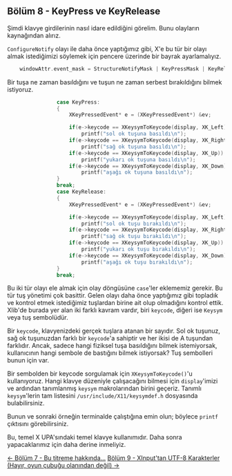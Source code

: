 ## Bölüm 8 - KeyPress ve KeyRelease

Şimdi klavye girdilerinin nasıl idare edildiğini görelim. Bunu olayların kaynağından alırız.

`ConfigureNotify` olayı ile daha önce yaptığımız gibi, X'e bu tür bir olayı almak istediğimizi söylemek için pencere üzerinde bir bayrak ayarlamalıyız.

```c
    windowAttr.event_mask = StructureNotifyMask | KeyPressMask | KeyReleaseMask;
```

Bir tuşa ne zaman basıldığını ve tuşun ne zaman serbest bırakıldığını bilmek istiyoruz.

```c
                case KeyPress:
                {
                    XKeyPressedEvent* e = (XKeyPressedEvent*) &ev;

                    if(e->keycode == XKeysymToKeycode(display, XK_Left))
                        printf("sol ok tuşuna basıldı\n");
                    if(e->keycode == XKeysymToKeycode(display, XK_Right))
                        printf("sağ ok tuşuna basıldı\n");
                    if(e->keycode == XKeysymToKeycode(display, XK_Up))
                        printf("yukarı ok tuşuna basıldı\n");
                    if(e->keycode == XKeysymToKeycode(display, XK_Down))
                        printf("aşağı ok tuşuna basıldı\n");
                }
                break;
                case KeyRelease:
                {
                    XKeyPressedEvent* e = (XKeyPressedEvent*) &ev;

                    if(e->keycode == XKeysymToKeycode(display, XK_Left))
                        printf("sol ok tuşu bırakıldı\n");
                    if(e->keycode == XKeysymToKeycode(display, XK_Right))
                        printf("sağ ok tuşu bırakıldı\n");
                    if(e->keycode == XKeysymToKeycode(display, XK_Up))
                        printf("yukarı ok tuşu bırakıldı\n");
                    if(e->keycode == XKeysymToKeycode(display, XK_Down))
                        printf("aşağı ok tuşu bırakıldı\n");
                }
                break;
```

Bu iki tür olayı ele almak için olay döngüsüne `case`'ler eklememiz gerekir. Bu tür tuş yönetimi çok basittir. Gelen olayı daha önce yaptığımız gibi topladık ve kontrol etmek istediğimiz tuşlardan birine ait olup olmadığını kontrol ettik. Xlib'de burada yer alan iki farklı kavram vardır, biri `keycode`, diğeri ise `Keysym` veya tuş sembolüdür.

Bir `keycode`, klavyenizdeki gerçek tuşlara atanan bir sayıdır. Sol ok tuşunuz, sağ ok tuşunuzdan farklı bir `keycode`'a sahiptir ve her ikisi de A tuşundan farklıdır. Ancak, sadece hangi fiziksel tuşa basıldığını bilmek istemiyorsak, kullanıcının hangi sembole de bastığını bilmek istiyorsak? Tuş sembolleri bunun için var.

Bir sembolden bir keycode sorgulamak için `XKeysymToKeycode()`'u kullanıyoruz. Hangi klavye düzeniyle çalışacağını bilmesi için `display`'imizi ve ardından tanımlanmış `keysym` makrolarından birini geçeriz. Tanımlı `keysym`'lerin tam listesini `/usr/include/X11/keysymdef.h` dosyasında bulabilirsiniz.

Bunun ve sonraki örneğin terminalde çalıştığına emin olun; böylece `printf` çıktısını görebilirsiniz.

Bu, temel X UPA'sındaki temel klavye kullanımıdır. Daha sonra yapacaklarımız için daha derine inmeliyiz.

[<- Bölüm 7 - Bu titreme hakkında...](../bu-titreme-hakkinda/README.md) [Bölüm 9 - XInput'tan UTF-8 Karakterler (Hayır, oyun çubuğu olanından değil) ->](../utf8/README.md)
